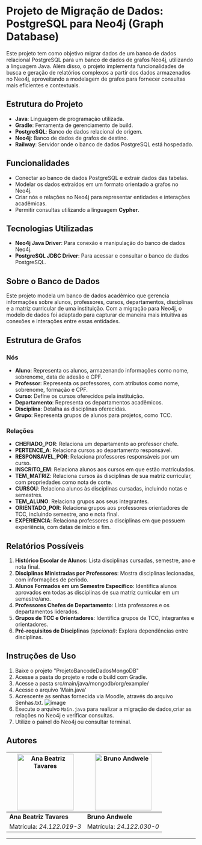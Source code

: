 # Projeto de Migração de Dados: PostgreSQL para Neo4j (Graph Database)

Este projeto tem como objetivo migrar dados de um banco de dados relacional PostgreSQL para um banco de dados de grafos Neo4j, utilizando a linguagem Java. Além disso, o projeto implementa funcionalidades de busca e geração de relatórios complexos a partir dos dados armazenados no Neo4j, aproveitando a modelagem de grafos para fornecer consultas mais eficientes e contextuais.



## Estrutura do Projeto

- **Java**: Linguagem de programação utilizada.
- **Gradle**: Ferramenta de gerenciamento de build.
- **PostgreSQL**: Banco de dados relacional de origem.
- **Neo4j**: Banco de dados de grafos de destino.
- **Railway**: Servidor onde o banco de dados PostgreSQL está hospedado.

## Funcionalidades

- Conectar ao banco de dados PostgreSQL e extrair dados das tabelas.
- Modelar os dados extraídos em um formato orientado a grafos no Neo4j.
- Criar nós e relações no Neo4j para representar entidades e interações acadêmicas.
- Permitir consultas utilizando a linguagem **Cypher**.

## Tecnologias Utilizadas

- **Neo4j Java Driver**: Para conexão e manipulação do banco de dados Neo4j.
- **PostgreSQL JDBC Driver**: Para acessar e consultar o banco de dados PostgreSQL.

## Sobre o Banco de Dados

Este projeto modela um banco de dados acadêmico que gerencia informações sobre alunos, professores, cursos, departamentos, disciplinas e a matriz curricular de uma instituição. Com a migração para Neo4j, o modelo de dados foi adaptado para capturar de maneira mais intuitiva as conexões e interações entre essas entidades.

## Estrutura de Grafos

### Nós

- **Aluno**: Representa os alunos, armazenando informações como nome, sobrenome, data de adesão e CPF.
- **Professor**: Representa os professores, com atributos como nome, sobrenome, formação e CPF.
- **Curso**: Define os cursos oferecidos pela instituição.
- **Departamento**: Representa os departamentos acadêmicos.
- **Disciplina**: Detalha as disciplinas oferecidas.
- **Grupo**: Representa grupos de alunos para projetos, como TCC.

### Relações

- **CHEFIADO_POR**: Relaciona um departamento ao professor chefe.
- **PERTENCE_A**: Relaciona cursos ao departamento responsável.
- **RESPONSAVEL_POR**: Relaciona professores responsáveis por um curso.
- **INSCRITO_EM**: Relaciona alunos aos cursos em que estão matriculados.
- **TEM_MATRIZ**: Relaciona cursos às disciplinas de sua matriz curricular, com propriedades como nota de corte.
- **CURSOU**: Relaciona alunos às disciplinas cursadas, incluindo notas e semestres.
- **TEM_ALUNO**: Relaciona grupos aos seus integrantes.
- **ORIENTADO_POR**: Relaciona grupos aos professores orientadores de TCC, incluindo semestre, ano e nota final.
- **EXPERIENCIA**: Relaciona professores a disciplinas em que possuem experiência, com datas de início e fim.

## Relatórios Possíveis

1. **Histórico Escolar de Alunos**: Lista disciplinas cursadas, semestre, ano e nota final.
2. **Disciplinas Ministradas por Professores**: Mostra disciplinas lecionadas, com informações de período.
3. **Alunos Formados em um Semestre Específico**: Identifica alunos aprovados em todas as disciplinas de sua matriz curricular em um semestre/ano.
4. **Professores Chefes de Departamento**: Lista professores e os departamentos liderados.
5. **Grupos de TCC e Orientadores**: Identifica grupos de TCC, integrantes e orientadores.
6. **Pré-requisitos de Disciplinas** *(opcional)*: Explora dependências entre disciplinas.

## Instruções de Uso

1. Baixe o projeto "ProjetoBancodeDadosMongoDB"
2. Acesse a pasta do projeto e rode o build com Gradle.
3. Acesse a pasta src/main/java/mongodb/org/example/
4. Acesse o arquivo 'Main.java'
5. Acrescente as senhas fornecida via Moodle, através do arquivo Senhas.txt.
   ![image](https://github.com/user-attachments/assets/913d86b3-6b66-42f8-8aad-71bd78338c89)
7. Execute o arquivo `Main.java` para realizar a migração de dados,criar as relações no Neo4j e verificar consultas.
8. Utilize o painel do Neo4j ou consultar terminal.

## Autores

| <img src="https://avatars.githubusercontent.com/u/84588132?v=4" alt="Ana Beatriz Tavares" width="150"/> | <img src="https://avatars.githubusercontent.com/u/103201200?v=4" alt="Bruno Andwele" width="150"/> |
|-------------------------------------------------------------------------------------------------------|-----------------------------------------------------------------------------------------------------|
| **Ana Beatriz Tavares**                                                                              | **Bruno Andwele**                                                                                   |
| Matrícula: *24.122.019-3*                                                                            | Matrícula: *24.122.030-0*                                                                           |

---
